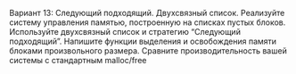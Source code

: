 Вариант 13: Следующий подходящий. Двухсвязный список.
Реализуйте систему управления памятью, построенную на списках пустых блоков. Используйте
двухсвязный список и стратегию “Следующий подходящий”.
Напишите функции выделения и освобождения памяти блоками произвольного размера.
Сравните производительность вашей системы с стандартным malloc/free